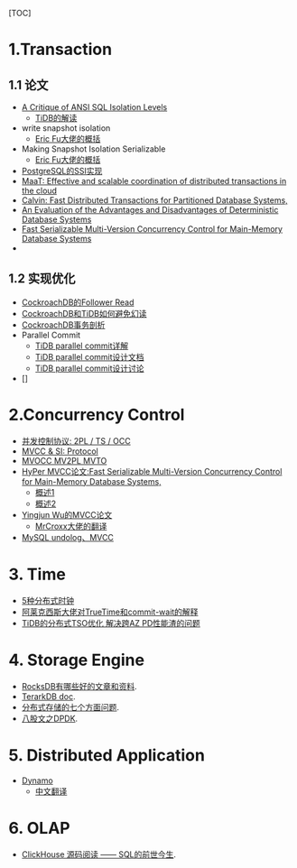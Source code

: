 [TOC]



# 1.Transaction
## 1.1 论文
- [A Critique of ANSI SQL Isolation Levels](https://www.microsoft.com/en-us/research/wp-content/uploads/2016/02/tr-95-51.pdf)
  - [TiDB的解读](https://cn.pingcap.com/blog/take-you-through-the-isolation-level-of-tidb-1/)
- write snapshot isolation
  - [Eric Fu大佬的概括](https://zhuanlan.zhihu.com/p/103456520)
- Making Snapshot Isolation Serializable
  - [Eric Fu大佬的概括](https://zhuanlan.zhihu.com/p/103553619)
- [PostgreSQL的SSI实现](https://arxiv.org/pdf/1208.4179.pdf)
- [MaaT: Effective and scalable coordination of distributed
transactions in the cloud](http://www.nawab.me/Uploads/MaaT_VLDB2014.pdf)
- [Calvin: Fast Distributed Transactions for Partitioned Database Systems,](https://cs.yale.edu/homes/thomson/publications/calvin-sigmod12.pdf)
- [An Evaluation of the Advantages and Disadvantages of Deterministic Database Systems](http://www.vldb.org/pvldb/vol7/p821-ren.pdf)
- [Fast Serializable Multi-Version Concurrency Control
for Main-Memory Database Systems](https://db.in.tum.de/~muehlbau/papers/mvcc.pdf)
- 
## 1.2 实现优化
- [CockroachDB的Follower Read](https://www.scienjus.com/an-epic-read-on-follower-reads/)
- [CockroachDB和TiDB如何避免幻读](https://www.zenlife.tk/two-tso-or-one-tso.md)
- [CockroachDB事务剖析](https://zhuanlan.zhihu.com/p/571445272)
- Parallel Commit
  - [TiDB parallel commit详解](https://nan01ab.github.io/2021/06/Distributed-Txn(4).html)
  - [TiDB parallel commit设计文档](https://github.com/tikv/sig-transaction/blob/master/design/async-commit/parallel-commit-known-issues-and-solutions.md)
  - [TiDB parallel commit设计讨论](https://docs.google.com/document/d/1-yn5zyn8NpqXRii9sA5wDcNHL3L0BYVaEFyD-YChX1g/edit#heading=h.4qyuf3giaj3x)
- []


# 2.Concurrency Control
- [并发控制协议: 2PL / TS / OCC](https://zhuanlan.zhihu.com/p/294657612)
- [MVCC & SI: Protocol](https://zhuanlan.zhihu.com/p/298576970)
- [MVOCC MV2PL MVTO](https://marsishandsome.github.io/2019/06/Multi_Version_Concurrency_Control)
- [HyPer MVCC论文:Fast Serializable Multi-Version Concurrency Control for Main-Memory Database Systems,](https://db.in.tum.de/~muehlbau/papers/mvcc.pdf)
  - [概述1](https://zhuanlan.zhihu.com/p/374241128)
  - [概述2](https://zhuanlan.zhihu.com/p/417271938)
- [Yingjun Wu的MVCC论文](https://www.vldb.org/pvldb/vol10/p781-Wu.pdf)
  - [MrCroxx大佬的翻译](https://blog.mrcroxx.com/posts/paper-reading/wu-vldb2017/)
- [MySQL undolog、MVCC](https://www.alibabacloud.com/blog/598966)


# 3. Time
- [5种分布式时钟](http://yang.observer/2020/12/16/hlc/)
- [阿莱克西斯大佬对TrueTime和commit-wait的解释](https://zhuanlan.zhihu.com/p/44254954)
- [TiDB的分布式TSO优化 解决跨AZ PD性能渣的问题](https://cn.pingcap.com/blog/preliminary-study-on-cross-center-deployment-capability-of-tidb5.0/)



# 4. Storage Engine
-  [RocksDB有哪些好的文章和资料](https://www.zhihu.com/question/270732348/answer/356254676?utm_source=wechat_session&utm_medium=social&utm_oi=1012352443086028800&utm_content=group3_Answer&utm_campaign=shareopn).
-  [TerarkDB doc](https://bytedance.feishu.cn/docs/doccnZmYFqHBm06BbvYgjsHHcKc).
-  [分布式存储的七个方面问题](https://zhuanlan.zhihu.com/p/369581725?utm_source=wechat_session&utm_medium=social&utm_oi=1012352443086028800).
-  [八股文之DPDK](https://zhuanlan.zhihu.com/p/387069915?utm_source=wechat_session&utm_medium=social&utm_oi=1012352443086028800).

# 5. Distributed Application
- [Dynamo]()
  - [中文翻译](http://arthurchiao.art/blog/amazon-dynamo-zh/)

# 6. OLAP
-  [ClickHouse 源码阅读 —— SQL的前世今生](https://zhuanlan.zhihu.com/p/181283645?utm_source=wechat_session&utm_medium=social&utm_oi=1012352443086028800).
